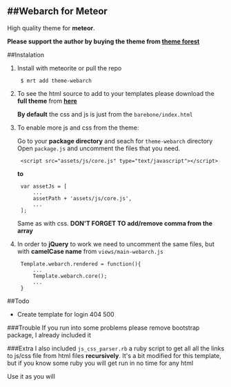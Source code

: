 ##Webarch for Meteor
-----
High quality theme for **meteor**. 


**Please support the author by buying the theme from
[theme forest](http://themeforest.net/item/webarch-responsive-admin-dashboard-template/6157416)**

##Instalation
1. Install with meteorite or pull the repo

        $ mrt add theme-webarch

2. To see the html source to add to your templates please download the **full theme** from **[here](http://adf.ly/ighUY)**

    **By default** the css and js is just from the `barebone/index.html`


3. To enable more js and css from the theme:

    Go to your **package directory** and seach for `theme-webarch` directory
    Open `package.js` and uncomment the files that you need.

        <script src="assets/js/core.js" type="text/javascript"></script> 
    
    **to**

        var assetJs = [
            ...
            assetPath + 'assets/js/core.js',
            ...
        ];

    Same as with css. **DON'T FORGET TO add/remove comma from the array**


4. In order to **jQuery** to work we need to uncomment the same files, but with **camelCase name** from `views/main-webarch.js`

        Template.webarch.rendered = function(){
            ...
            Template.webarch.core();
            ...
        }
        
##Todo
+ Create template for login 404 500

###Trouble
If you run into some problems please remove bootstrap package, I already included it

###Extra
I also included `js_css_parser.rb` a ruby script to get all all the links to js/css file from html files **recursively**. It's a bit modified for this template, but if you know some ruby you will get run in no time for any html

Use it as you will
